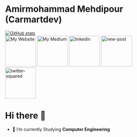 # Amirmohammad Mehdipour (Carmartdev)
[![GitHub stats](https://github-readme-stats.vercel.app/api?username=carmartdev)](https://github.com/anuraghazra/github-readme-stats)
<br>
<a href="http://amirmomp.rf.gd/"><img width="100" height="100" src="https://img.icons8.com/clouds/100/domain.png" alt="My Website" title="My Website"/></a>
<a href="https://amirmomp.medium.com/"><img width="100" height="100" src="https://img.icons8.com/stickers/100/medium-logo.png" alt="My Medium" title="My Medium"/></a>
<a href="https://www.linkedin.com/in/amirmomp"><img width="100" height="100" src="https://img.icons8.com/clouds/100/linkedin.png" alt="linkedin"/></a>
<a href="mailto:amirmohammadmehp@gmail.com"><img width="100" height="100" src="https://img.icons8.com/clouds/100/new-post.png" alt="new-post"/></a>
<a href="https://twitter.com/amirmomp"><img width="100" height="100" src="https://img.icons8.com/clouds/100/twitter-squared.png" alt="twitter-squared"/></a>

# Hi there 👋
- 🌱 I’m currently Studying **Computer Engineering**
